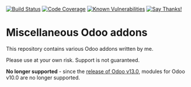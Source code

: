 [![Build Status](https://travis-ci.org/naglis/misc-addons.svg?branch=10.0)](https://travis-ci.org/naglis/misc-addons)
[![Code Coverage](https://codecov.io/gh/naglis/misc-addons/branch/10.0/graph/badge.svg)](https://codecov.io/gh/naglis/misc-addons)
[![Known Vulnerabilities](https://snyk.io/test/github/naglis/misc-addons/10.0/badge.svg)](https://snyk.io/test/github/naglis/misc-addons)
[![Say Thanks!](https://img.shields.io/badge/Say%20Thanks-!-1EAEDB.svg)](https://saythanks.io/to/naglis)

# Miscellaneous Odoo addons

This repository contains various Odoo addons written by me.

Please use at your own risk. Support is not guaranteed.

**No longer supported** - since the [release of Odoo
v13.0](https://www.odoo.com/odoo-13-release-notes), modules for Odoo v10.0
are no longer supported.
